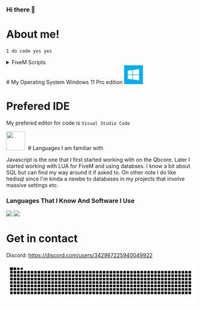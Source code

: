 ### Hi there 👋

<!--
**InjustableCustoms/InjustableCustoms** is a ✨ _special_ ✨ repository because its `README.md` (this file) appears on your GitHub profile.

# readme
 aboutme

<!-- Main About Me -->
# About me!
```
I do code yes yes
```
<!-- Main About Me -->

<!-- Last Gaming Videos -->
<!-- # Latest Video's -->
<!-- Last Gaming Videos -->
<details>
  <summary>FiveM Scripts</summary>

</details>
<!-- Languages / Tools -->
# My Operating System
Windows 11 Pro edition

<img src="https://github.com/edent/SuperTinyIcons/blob/master/images/svg/windows.svg" width=50 height=50>

# Prefered IDE
My prefered editor for code is `Visual Studio Code`

<img src="https://upload.wikimedia.org/wikipedia/commons/9/9a/Visual_Studio_Code_1.35_icon.svg" width=50 height=50>
<img src"https://raw.githubusercontent.com/RedMeansWar/RedMeansWar/output/github-contribution-grid-snake-dark.svg>
# Languages I am familiar with

Javascript is the one that I first started working with on the Qbcore. Later I started working with LUA for FiveM and using databses. I know a bit about SQL but can find my way around it if asked to. On other note I do like hedisql since I'm kinda a newbe to databases in my projects that involve massive settings etc.

### Languages That I Know And Software I Use
<img src="https://skillicons.dev/icons?i=nodejs,py,html,js,css,lua,mysql" />
<img src="https://skillicons.dev/icons?i=visualstudio,vscode,git,discord,ps,windows,github" />
<!-- Languages / Tools -->

<!-- Contact Me -->
# Get in contact
Discord: https://discord.com/users/342967225940049922



<img src="https://raw.githubusercontent.com/RedMeansWar/RedMeansWar/output/github-contribution-grid-snake-dark.svg" alt="Snake Animation">

<!-- Contact Me -->

